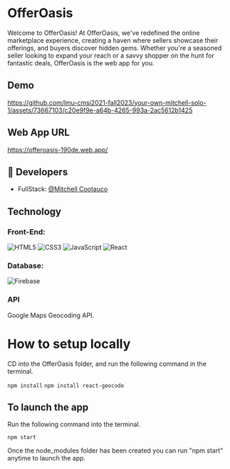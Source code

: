 # OfferOasis

Welcome to OfferOasis! At OfferOasis, we've redefined the online marketplace experience, creating a haven where sellers showcase their offerings, and buyers discover hidden gems. Whether you're a seasoned seller looking to expand your reach or a savvy shopper on the hunt for fantastic deals, OfferOasis is the web app for you.

## Demo

https://github.com/lmu-cmsi2021-fall2023/your-own-mitchell-solo-1/assets/73667103/c20e9f9e-a64b-4265-993a-2ac5612b1425

## Web App URL

https://offeroasis-190de.web.app/

## 🔗 Developers

- FullStack: [@Mitchell Cootauco](https://github.com/Mcootauc)

## Technology

### Front-End:

![HTML5](https://img.shields.io/badge/-HTML5-E34F26?style=for-the-badge&logo=html5&logoColor=white)
![CSS3](https://img.shields.io/badge/-CSS3-1572B6?style=for-the-badge&logo=css3&logoColor=white)
![JavaScript](https://img.shields.io/badge/-JavaScript-F7DF1E?style=for-the-badge&logo=javascript&logoColor=black)
![React](https://img.shields.io/badge/-React-61DAFB?style=for-the-badge&logo=react&logoColor=white)

### Database:

![Firebase](https://img.shields.io/badge/firebase-%23039BE5.svg?style=for-the-badge&logo=firebase)

### API

Google Maps Geocoding API. 

# How to setup locally

CD into the OfferOasis folder, and run the following command in the terminal.

`npm install`
`npm install react-geocode`

## To launch the app

Run the following command into the terminal.

`npm start`

Once the node_modules folder has been created you can run "npm start" anytime to launch the app.
